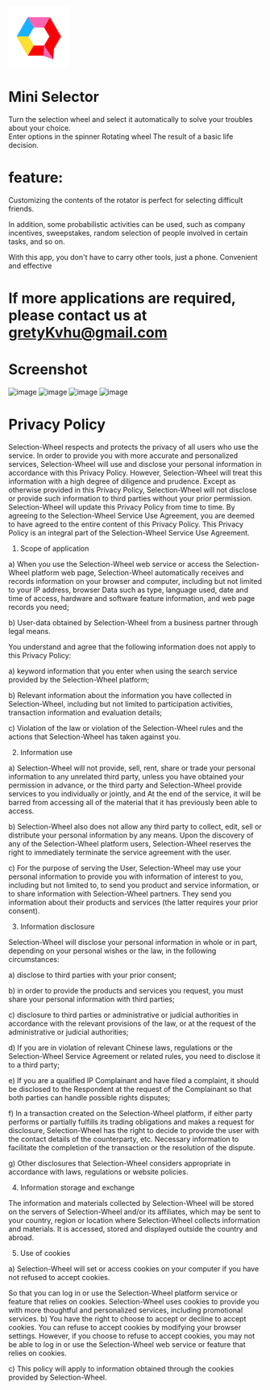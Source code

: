 ![image](https://github.com/ttvkenvin/Selection-Wheel/blob/master/120.png)

# Mini Selector

Turn the selection wheel and select it automatically to solve your troubles about your choice.  
Enter options in the spinner Rotating wheel The result of a basic life decision.  

# feature:
Customizing the contents of the rotator is perfect for selecting difficult friends. 

In addition, some probabilistic activities can be used, such as company incentives, sweepstakes, random selection of people involved in certain tasks, and so on.

With this app, you don't have to carry other tools, just a phone. Convenient and effective

# If more applications are required, please contact us at gretyKvhu@gmail.com

# Screenshot
![image](https://github.com/ttvkenvin/Selection-Wheel/blob/master/scin/1.png)
![image](https://github.com/ttvkenvin/Selection-Wheel/blob/master/scin/2.png)
![image](https://github.com/ttvkenvin/Selection-Wheel/blob/master/scin/3.png)
![image](https://github.com/ttvkenvin/Selection-Wheel/blob/master/scin/4.png)


# Privacy Policy

Selection-Wheel respects and protects the privacy of all users who use the service. In order to provide you with more accurate and personalized services, Selection-Wheel will use and disclose your personal information in accordance with this Privacy Policy. However, Selection-Wheel will treat this information with a high degree of diligence and prudence. Except as otherwise provided in this Privacy Policy, Selection-Wheel will not disclose or provide such information to third parties without your prior permission. Selection-Wheel will update this Privacy Policy from time to time. By agreeing to the Selection-Wheel Service Use Agreement, you are deemed to have agreed to the entire content of this Privacy Policy. This Privacy Policy is an integral part of the Selection-Wheel Service Use Agreement.

1. Scope of application

a) When you use the Selection-Wheel web service or access the Selection-Wheel platform web page, Selection-Wheel automatically receives and records information on your browser and computer, including but not limited to your IP address, browser Data such as type, language used, date and time of access, hardware and software feature information, and web page records you need;

b) User-data obtained by Selection-Wheel from a business partner through legal means.

You understand and agree that the following information does not apply to this Privacy Policy:

a) keyword information that you enter when using the search service provided by the Selection-Wheel platform;

b) Relevant information about the information you have collected in Selection-Wheel, including but not limited to participation activities, transaction information and evaluation details;

c) Violation of the law or violation of the Selection-Wheel rules and the actions that Selection-Wheel has taken against you.

2. Information use

a) Selection-Wheel will not provide, sell, rent, share or trade your personal information to any unrelated third party, unless you have obtained your permission in advance, or the third party and Selection-Wheel provide services to you individually or jointly, and At the end of the service, it will be barred from accessing all of the material that it has previously been able to access.

b) Selection-Wheel also does not allow any third party to collect, edit, sell or distribute your personal information by any means. Upon the discovery of any of the Selection-Wheel platform users, Selection-Wheel reserves the right to immediately terminate the service agreement with the user.

c) For the purpose of serving the User, Selection-Wheel may use your personal information to provide you with information of interest to you, including but not limited to, to send you product and service information, or to share information with Selection-Wheel partners. They send you information about their products and services (the latter requires your prior consent).

3. Information disclosure

Selection-Wheel will disclose your personal information in whole or in part, depending on your personal wishes or the law, in the following circumstances:

a) disclose to third parties with your prior consent;

b) in order to provide the products and services you request, you must share your personal information with third parties;

c) disclosure to third parties or administrative or judicial authorities in accordance with the relevant provisions of the law, or at the request of the administrative or judicial authorities;

d) If you are in violation of relevant Chinese laws, regulations or the Selection-Wheel Service Agreement or related rules, you need to disclose it to a third party;

e) If you are a qualified IP Complainant and have filed a complaint, it should be disclosed to the Respondent at the request of the Complainant so that both parties can handle possible rights disputes;

f) In a transaction created on the Selection-Wheel platform, if either party performs or partially fulfills its trading obligations and makes a request for disclosure, Selection-Wheel has the right to decide to provide the user with the contact details of the counterparty, etc. Necessary information to facilitate the completion of the transaction or the resolution of the dispute.

g) Other disclosures that Selection-Wheel considers appropriate in accordance with laws, regulations or website policies.

4. Information storage and exchange

The information and materials collected by Selection-Wheel will be stored on the servers of Selection-Wheel and/or its affiliates, which may be sent to your country, region or location where Selection-Wheel collects information and materials. It is accessed, stored and displayed outside the country and abroad.

5. Use of cookies

a) Selection-Wheel will set or access cookies on your computer if you have not refused to accept cookies.

So that you can log in or use the Selection-Wheel platform service or feature that relies on cookies. Selection-Wheel uses cookies to provide you with more thoughtful and personalized services, including promotional services.
b) You have the right to choose to accept or decline to accept cookies. You can refuse to accept cookies by modifying your browser settings. However, if you choose to refuse to accept cookies, you may not be able to log in or use the Selection-Wheel web service or feature that relies on cookies.

c) This policy will apply to information obtained through the cookies provided by Selection-Wheel.
